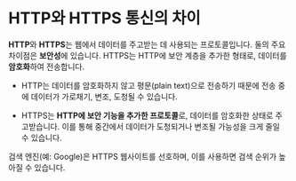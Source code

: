 # HTTP와 HTTPS 통신의 차이

**HTTP**와 **HTTPS**는 웹에서 데이터를 주고받는 데 사용되는 프로토콜입니다. 둘의 주요 차이점은 **보안성**에 있습니다. HTTPS는 HTTP에 보안 계층을 추가한 형태로, 데이터를 **암호화**하여 전송합니다.

- HTTP는 데이터를 암호화하지 않고 평문(plain text)으로 전송하기 때문에 전송 중에 데이터가 가로채기, 변조, 도청될 수 있습니다.

- HTTPS는 **HTTP에 보안 기능을 추가한 프로토콜**로, 데이터를 암호화한 상태로 주고받습니다. 이를 통해 중간에서 데이터가 도청되거나 변조될 가능성을 크게 줄일 수 있습니다.

검색 엔진(예: Google)은 HTTPS 웹사이트를 선호하며, 이를 사용하면 검색 순위가 높아질 수 있습니다.
